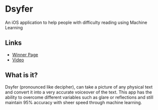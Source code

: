 # Dsyfer

An iOS application to help people with difficulty reading using Machine Learning

## Links

- [Winner Page](chicagohacks.tech/#dsyfer)
- [Video](https://www.youtube.com/watch?v=23lDeGENSq0)

## What is it?

Dsyfer (pronounced like decipher), can take a picture of any physical text and convert it into a very accurate voiceover of the text. This app has the ability to overcome different variables such as glare or reflections and still maintain 95% accuracy with sheer speed through machine learning. 

